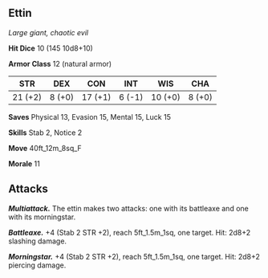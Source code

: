## Ettin

*Large giant, chaotic evil*

**Hit Dice** 10 (145 10d8+10)

**Armor Class** 12 (natural armor)

| STR     | DEX     | CON     | INT     | WIS     | CHA     |
|---------|---------|---------|---------|---------|---------|
| 21 (+2) |  8 (+0) | 17 (+1) |  6 (-1) | 10 (+0) |  8 (+0) |

**Saves** Physical 13, Evasion 15, Mental 15, Luck 15

**Skills** Stab 2, Notice 2

**Move** 40ft_12m_8sq_F

**Morale** 11

## Attacks

***Multiattack.*** The ettin makes two attacks: one with its battleaxe and one with its morningstar.

***Battleaxe.*** +4 (Stab 2 STR +2), reach 5ft_1.5m_1sq, one target. Hit: 2d8+2 slashing damage.

***Morningstar.*** +4 (Stab 2 STR +2), reach 5ft_1.5m_1sq, one target. Hit: 2d8+2 piercing damage.

